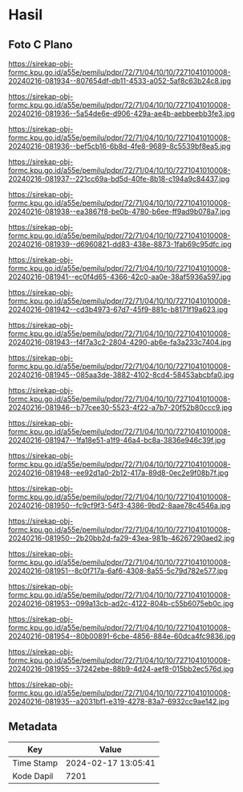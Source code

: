 # Hasil

## Foto C Plano

https://sirekap-obj-formc.kpu.go.id/a55e/pemilu/pdpr/72/71/04/10/10/7271041010008-20240216-081934--807654df-db11-4533-a052-5af8c63b24c8.jpg

https://sirekap-obj-formc.kpu.go.id/a55e/pemilu/pdpr/72/71/04/10/10/7271041010008-20240216-081936--5a54de6e-d906-429a-ae4b-aebbeebb3fe3.jpg

https://sirekap-obj-formc.kpu.go.id/a55e/pemilu/pdpr/72/71/04/10/10/7271041010008-20240216-081936--bef5cb16-6b8d-4fe8-9689-8c5539bf8ea5.jpg

https://sirekap-obj-formc.kpu.go.id/a55e/pemilu/pdpr/72/71/04/10/10/7271041010008-20240216-081937--221cc69a-bd5d-40fe-8b18-c194a9c84437.jpg

https://sirekap-obj-formc.kpu.go.id/a55e/pemilu/pdpr/72/71/04/10/10/7271041010008-20240216-081938--ea3867f8-be0b-4780-b6ee-ff9ad9b078a7.jpg

https://sirekap-obj-formc.kpu.go.id/a55e/pemilu/pdpr/72/71/04/10/10/7271041010008-20240216-081939--d6960821-dd83-438e-8873-1fab69c95dfc.jpg

https://sirekap-obj-formc.kpu.go.id/a55e/pemilu/pdpr/72/71/04/10/10/7271041010008-20240216-081941--ec0f4d65-4366-42c0-aa0e-38af5936a597.jpg

https://sirekap-obj-formc.kpu.go.id/a55e/pemilu/pdpr/72/71/04/10/10/7271041010008-20240216-081942--cd3b4973-67d7-45f9-881c-b8171f19a623.jpg

https://sirekap-obj-formc.kpu.go.id/a55e/pemilu/pdpr/72/71/04/10/10/7271041010008-20240216-081943--f4f7a3c2-2804-4290-ab6e-fa3a233c7404.jpg

https://sirekap-obj-formc.kpu.go.id/a55e/pemilu/pdpr/72/71/04/10/10/7271041010008-20240216-081945--085aa3de-3882-4102-8cd4-58453abcbfa0.jpg

https://sirekap-obj-formc.kpu.go.id/a55e/pemilu/pdpr/72/71/04/10/10/7271041010008-20240216-081946--b77cee30-5523-4f22-a7b7-20f52b80ccc9.jpg

https://sirekap-obj-formc.kpu.go.id/a55e/pemilu/pdpr/72/71/04/10/10/7271041010008-20240216-081947--1fa18e51-a1f9-46a4-bc8a-3836e946c39f.jpg

https://sirekap-obj-formc.kpu.go.id/a55e/pemilu/pdpr/72/71/04/10/10/7271041010008-20240216-081948--ee92d1a0-2b12-417a-89d8-0ec2e9f08b7f.jpg

https://sirekap-obj-formc.kpu.go.id/a55e/pemilu/pdpr/72/71/04/10/10/7271041010008-20240216-081950--fc9cf9f3-54f3-4386-9bd2-8aae78c4546a.jpg

https://sirekap-obj-formc.kpu.go.id/a55e/pemilu/pdpr/72/71/04/10/10/7271041010008-20240216-081950--2b20bb2d-fa29-43ea-981b-46267290aed2.jpg

https://sirekap-obj-formc.kpu.go.id/a55e/pemilu/pdpr/72/71/04/10/10/7271041010008-20240216-081951--8c0f717a-6af6-4308-8a55-5c79d782e577.jpg

https://sirekap-obj-formc.kpu.go.id/a55e/pemilu/pdpr/72/71/04/10/10/7271041010008-20240216-081953--099a13cb-ad2c-4122-804b-c55b6075eb0c.jpg

https://sirekap-obj-formc.kpu.go.id/a55e/pemilu/pdpr/72/71/04/10/10/7271041010008-20240216-081954--80b00891-6cbe-4856-884e-60dca4fc9836.jpg

https://sirekap-obj-formc.kpu.go.id/a55e/pemilu/pdpr/72/71/04/10/10/7271041010008-20240216-081955--37242ebe-88b9-4d24-aef8-015bb2ec576d.jpg

https://sirekap-obj-formc.kpu.go.id/a55e/pemilu/pdpr/72/71/04/10/10/7271041010008-20240216-081935--a2031bf1-e319-4278-83a7-6932cc9ae142.jpg


## Metadata

| Key        | Value               |
| ---------- | ------------------- |
| Time Stamp | 2024-02-17 13:05:41 |
| Kode Dapil | 7201                |



